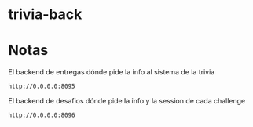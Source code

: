 # trivia-back

# Notas
El backend de entregas dónde pide la info al sistema de la trivia
```
http://0.0.0.0:8095
```

El backend de desafios dónde pide la info y la session de cada challenge
```
http://0.0.0.0:8096
```